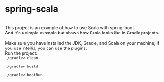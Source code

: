 # spring-scala
 \
This project is an example of how to use Scala with spring-boot. \
And it's a simple example but shows how Scala looks like in Gradle projects. \
 \
Make sure you have installed the JDK, Gradle, and Scala on your machine, if you use IntelliJ, you can use the plugins. \
Run the project: \
``
./gradlew clean 
``

``
./gradlew build 
``

``
./gradlew bootRun 
``
